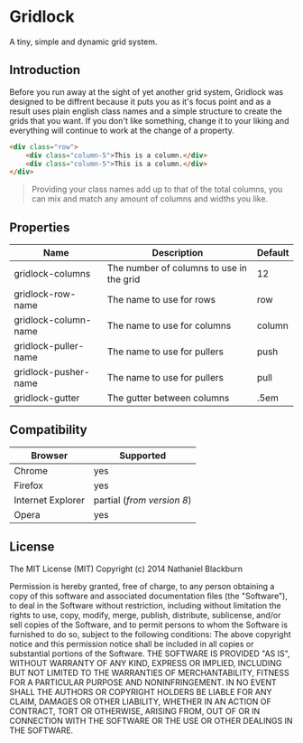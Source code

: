 # Gridlock

A tiny, simple and dynamic grid system.

## Introduction

Before you run away at the sight of yet another grid system, Gridlock was designed to be diffrent because it puts you as it's focus point and as a result uses plain english class names and a simple structure to create the grids that you want. If you don't like something, change it to your liking and everything will continue to work at the change of a property.

```html
<div class="row">
	<div class="column-5">This is a column.</div>
	<div class="column-5">This is a column.</div>
</div>
```

> Providing your class names add up to that of the total columns, you can mix and match any amount of columns and widths you like.

## Properties

| Name                 | Description                              | Default |
| -------------------- | ---------------------------------------- | ------- |
| gridlock-columns     | The number of columns to use in the grid | 12      |
| gridlock-row-name    | The name to use for rows                 | row     |
| gridlock-column-name | The name to use for columns              | column  |
| gridlock-puller-name | The name to use for pullers              | push    |
| gridlock-pusher-name | The name to use for pullers              | pull    |
| gridlock-gutter      | The gutter between columns               | .5em    |

## Compatibility

| Browser           | Supported                         |
| ----------------- | --------------------------------- |
| Chrome            | yes                               |
| Firefox           | yes                               |
| Internet Explorer | partial (_from version 8_)        |
| Opera             | yes                               |

## License

The MIT License (MIT)
Copyright (c) 2014 Nathaniel Blackburn
    
Permission is hereby granted, free of charge, to any person obtaining a copy
of this software and associated documentation files (the "Software"), to deal
in the Software without restriction, including without limitation the rights
to use, copy, modify, merge, publish, distribute, sublicense, and/or sell
copies of the Software, and to permit persons to whom the Software is
furnished to do so, subject to the following conditions:
The above copyright notice and this permission notice shall be included in all
copies or substantial portions of the Software.
THE SOFTWARE IS PROVIDED "AS IS", WITHOUT WARRANTY OF ANY KIND, EXPRESS OR
IMPLIED, INCLUDING BUT NOT LIMITED TO THE WARRANTIES OF MERCHANTABILITY,
FITNESS FOR A PARTICULAR PURPOSE AND NONINFRINGEMENT. IN NO EVENT SHALL THE
AUTHORS OR COPYRIGHT HOLDERS BE LIABLE FOR ANY CLAIM, DAMAGES OR OTHER
LIABILITY, WHETHER IN AN ACTION OF CONTRACT, TORT OR OTHERWISE, ARISING FROM,
OUT OF OR IN CONNECTION WITH THE SOFTWARE OR THE USE OR OTHER DEALINGS IN THE
SOFTWARE.